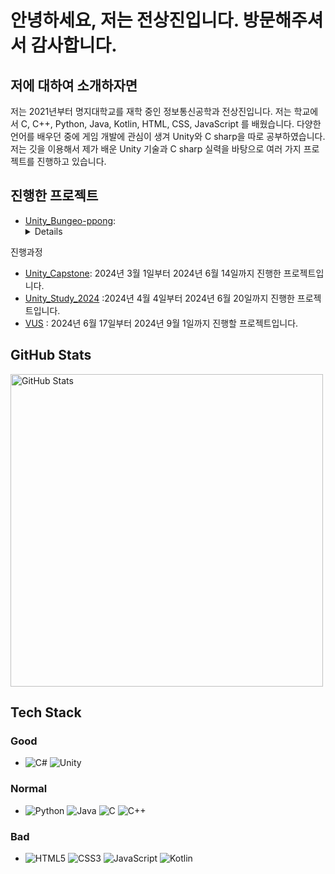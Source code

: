 # 안녕하세요, 저는 전상진입니다. 방문해주셔서 감사합니다. 

## 저에 대하여 소개하자면
저는 2021년부터 명지대학교를 재학 중인 정보통신공학과 전상진입니다.
저는 학교에서 C, C++, Python, Java, Kotlin, HTML, CSS, JavaScript 를 배웠습니다.
다양한 언어를 배우던 중에 게임 개발에 관심이 생겨 Unity와 C sharp을 따로 공부하였습니다.
저는 깃을 이용해서 제가 배운 Unity 기술과  C sharp 실력을 바탕으로 여러 가지 프로젝트를 진행하고 있습니다.

## 진행한 프로젝트 

- [Unity_Bungeo-ppong](https://github.com/jsjin01/Unity_Bungeo-ppang): <details><summery>2024년 3월 15일부터 2024년 4월 15일까지 진행한 프로젝트입니다.</summery>
<p>진행과정 </p></details>

- [Unity_Capstone](https://github.com/jsjin01/Unity_Capstone): 2024년 3월 1일부터 2024년 6월 14일까지 진행한 프로젝트입니다.
- [Unity_Study_2024](https://github.com/jsjin01/Unity_Study_2024) :2024년 4월 4일부터 2024년 6월 20일까지 진행한 프로젝트입니다.
- [VUS](https://github.com/jsjin01/VUS) : 2024년 6월 17일부터 2024년 9월 1일까지 진행할 프로젝트입니다.


## GitHub Stats
<img src="https://github-readme-stats.vercel.app/api?username=jsjin01&show_icons=true&theme=radical" alt="GitHub Stats" width="500">

## Tech Stack
### Good
- ![C#](https://img.shields.io/badge/C%23-239120?style=for-the-badge&logo=csharp&logoColor=white)
![Unity](https://img.shields.io/badge/Unity-000000?style=for-the-badge&logo=unity&logoColor=white)
### Normal
- ![Python](https://img.shields.io/badge/Python-3776AB?style=for-the-badge&logo=python&logoColor=white)
![Java](https://img.shields.io/badge/Java-007396?style=for-the-badge&logo=java&logoColor=white)
![C](https://img.shields.io/badge/C-A8B9CC?style=for-the-badge&logo=c&logoColor=white)
![C++](https://img.shields.io/badge/C++-00599C?style=for-the-badge&logo=cplusplus&logoColor=white)
### Bad
- ![HTML5](https://img.shields.io/badge/HTML5-E34F26?style=for-the-badge&logo=html5&logoColor=white)
![CSS3](https://img.shields.io/badge/CSS3-1572B6?style=for-the-badge&logo=css3&logoColor=white)
![JavaScript](https://img.shields.io/badge/JavaScript-F7DF1E?style=for-the-badge&logo=javascript&logoColor=black)
![Kotlin](https://img.shields.io/badge/Kotlin-0095D5?style=for-the-badge&logo=kotlin&logoColor=white)
